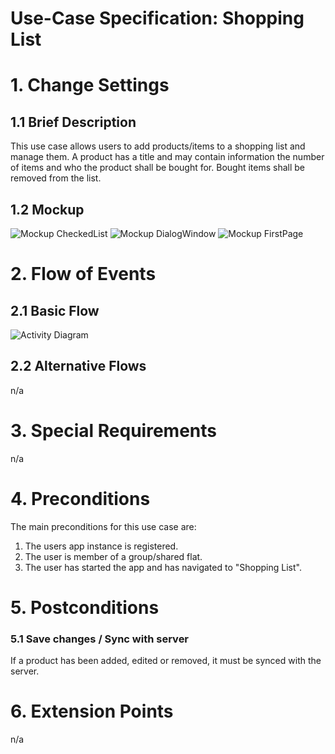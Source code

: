# Use-Case Specification: Shopping List

# 1. Change Settings

## 1.1 Brief Description
This use case allows users to add products/items to a shopping list and manage them. A product has a title and may contain information the number of items and who the product shall be bought for. Bought items shall be removed from the list.

## 1.2 Mockup
![Mockup CheckedList](../Mockups/uc_shopping_list_CheckedList.PNG)
![Mockup DialogWindow](../Mockups/uc_shopping_list_DialogWindow.PNG)
![Mockup FirstPage](../Mockups/uc_shopping_list_FirstPage.PNG)

# 2. Flow of Events

## 2.1 Basic Flow
![Activity Diagram](../ActivityDiagrams/uc_shopping_list_activity_diagramm.png)

## 2.2 Alternative Flows
n/a

# 3. Special Requirements
n/a

# 4. Preconditions
The main preconditions for this use case are:

 1. The users app instance is registered.
 2. The user is member of a group/shared flat.
 2. The user has started the app and has navigated to "Shopping List".

# 5. Postconditions

### 5.1 Save changes / Sync with server
If a product has been added, edited or removed, it must be synced with the server.

# 6. Extension Points
n/a
